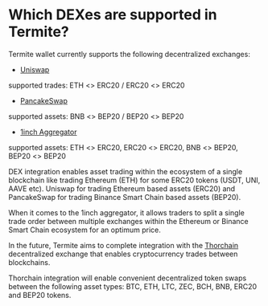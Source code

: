 # Which DEXes are supported in Termite?

Termite wallet currently supports the following decentralized exchanges:

- [Uniswap](https://uniswap.org)

 supported trades: ETH <> ERC20 / ERC20 <> ERC20

- [PancakeSwap](https://pancakeswap.finance)

 supported assets: BNB <> BEP20 / BEP20 <> BEP20

- [1inch Aggregator](https://app.1inch.io/)

 supported assets: ETH <> ERC20, ERC20 <> ERC20, BNB <> BEP20, BEP20 <> BEP20

DEX integration enables asset trading within the ecosystem of a single blockchain like trading Ethereum (ETH) for some ERC20 tokens (USDT, UNI, AAVE etc). Uniswap for trading Ethereum based assets (ERC20) and PancakeSwap for trading Binance Smart Chain based assets (BEP20).

When it comes to the 1inch aggregator, it allows traders to split a single trade order between multiple exchanges within the Ethereum or Binance Smart Chain ecosystem for an optimum price.

In the future, Termite aims to complete integration with the [Thorchain](https://thorchain.org) decentralized exchange that enables cryptocurrency trades between blockchains.

Thorchain integration will enable convenient decentralized token swaps between the following asset types: BTC, ETH, LTC, ZEC, BCH, BNB, ERC20 and BEP20 tokens.

